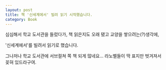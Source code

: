 ```yaml
---
layout: post
title: 책 '신세계에서' 빌려 읽기 시작했습니다.
category: Book
---
```


심심해서 학교 도서관을 들렀다가, 책 읽은지도 오래 됐고 교양을 쌓으려는(?)생각에,

'신세계에서'를 빌려서 읽기로 했습니다.

그나저나 학교 도서관에 서브컬쳐 쪽 책 되게 많네요... 라노벨들이 딱 표지만 벗겨져서 꽂혀 있드라구여.
